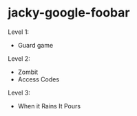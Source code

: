 # jacky-google-foobar
Level 1:
- Guard game

Level 2:
- Zombit
- Access Codes

Level 3:
- When it Rains It Pours
